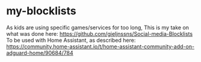 # my-blocklists
As kids are using specific games/services for too long, This is my take on what was done here: https://github.com/gieljnssns/Social-media-Blocklists
To be used with Home Assistant, as described here: https://community.home-assistant.io/t/home-assistant-community-add-on-adguard-home/90684/784

